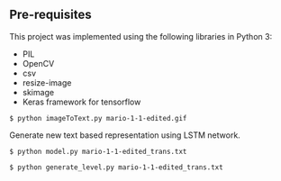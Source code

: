 
## Pre-requisites
This project was implemented using the following libraries in Python 3:
* PIL
* OpenCV 
* csv
* resize-image
* skimage
* Keras framework for tensorflow

```shell
$ python imageToText.py mario-1-1-edited.gif
```


Generate new text based representation using LSTM network.

```shell
$ python model.py mario-1-1-edited_trans.txt
```

```shell
$ python generate_level.py mario-1-1-edited_trans.txt
```
